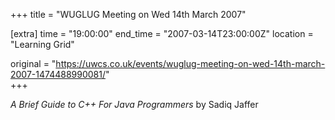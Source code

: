 +++
title = "WUGLUG Meeting on Wed 14th March 2007"

[extra]
time = "19:00:00"
end_time = "2007-03-14T23:00:00Z"
location = "Learning Grid"

original = "https://uwcs.co.uk/events/wuglug-meeting-on-wed-14th-march-2007-1474488990081/"    
+++

*A Brief Guide to C++ For Java Programmers* by Sadiq Jaffer

